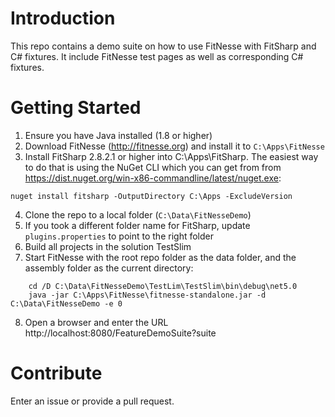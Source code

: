 # Introduction 
This repo contains a demo suite on how to use FitNesse with FitSharp and C# fixtures. It include FitNesse test pages as well as 
corresponding C# fixtures.

# Getting Started
1. Ensure you have Java installed (1.8 or higher)
1. Download FitNesse (http://fitnesse.org) and install it to ```C:\Apps\FitNesse```
1. Install FitSharp 2.8.2.1 or higher into C:\Apps\FitSharp. The easiest way to do that is using the NuGet CLI which you can get from from https://dist.nuget.org/win-x86-commandline/latest/nuget.exe:
```
nuget install fitsharp -OutputDirectory C:\Apps -ExcludeVersion
```
4. Clone the repo to a local folder (```C:\Data\FitNesseDemo```)
5. If you took a different folder name for FitSharp, update ```plugins.properties``` to point to the right folder
6. Build all projects in the solution TestSlim
7. Start FitNesse with the root repo folder  as the data folder, and the assembly folder as the current directory:
```
    cd /D C:\Data\FitNesseDemo\TestLim\TestSlim\bin\debug\net5.0
    java -jar C:\Apps\FitNesse\fitnesse-standalone.jar -d C:\Data\FitNesseDemo -e 0
```
8. Open a browser and enter the URL http://localhost:8080/FeatureDemoSuite?suite

# Contribute
Enter an issue or provide a pull request. 
